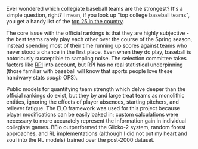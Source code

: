 Ever wondered which collegiate baseball teams are the strongest? It's a simple question, right? I mean, if you look up "top college baseball teams", you get a handy list of the [top 25 in the country](https://www.ncaa.com/rankings/baseball/d1/d1baseballcom-top-25).

The core issue with the official rankings is that they are highly subjective - the best teams rarely play each other over the course of the Spring season, instead spending most of their time running up scores against teams who never stood a chance in the first place. Even when they do play, baseball is notoriously susceptible to sampling noise. The selection committee takes factors like [RPI](https://en.wikipedia.org/wiki/Rating_percentage_index) into account, but RPI has no real statistical underpinning (those familiar with baseball will know that sports people love these handwavy stats *cough* OPS).

Public models for quantifying team strength which delve deeper than the official rankings do exist, but they by and large treat teams as monolithic entities, ignoring the effects of player absences, starting pitchers, and reliever fatigue. The ELO framework was used for this project because player modifications can be easily baked in; custom calculations were necessary to more accurately represent the information gain in individual collegiate games. BElo outperformed the Glicko-2 system, random forest approaches, and RL implementations (although I did not put my heart and soul into the RL models) trained over the post-2000 dataset.

